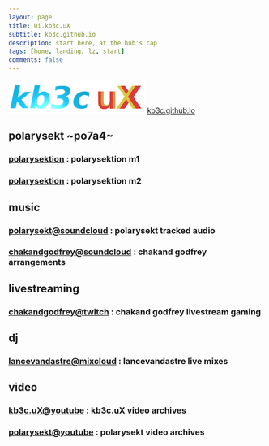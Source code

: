 ```yaml
---
layout: page
title: Ui.kb3c.uX
subtitle: kb3c.github.io
description: start here, at the hub's cap
tags: [home, landing, lz, start]
comments: false
---
```


![kb3c.uX](assets/img/kb3c-icefire.png "kb3c.uX")
[kb3c.github.io](https://kb3c.github.io/)


## polarysekt ~po7a4~
### [polarysektion](https://polarysekt.github.io/) : polarysektion m1
### [polarysektion](https://polarysekt.gitlab.io/) : polarysektion m2


## music
### [polarysekt@soundcloud](https://soundcloud.com/polarysekt/) : polarysekt tracked audio
### [chakandgodfrey@soundcloud](https://soundcloud.com/chakand_godfrey/) : chakand godfrey arrangements

## livestreaming
### [chakandgodfrey@twitch](https://twitch.tv/chakandgodfrey/) : chakand godfrey livestream gaming

## dj
### [lancevandastre@mixcloud](https://mixcloud.com/lancevandastre/) : lancevandastre live mixes

## video
### [kb3c.uX@youtube](https://youtube.com/kb3cux) : kb3c.uX video archives
### [polarysekt@youtube](https://youtube.com/polarysekt/) : polarysekt video archives







